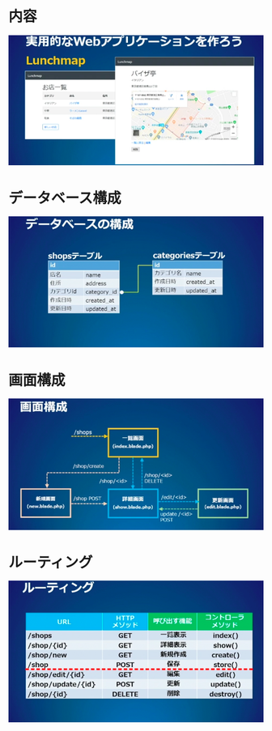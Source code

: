 # 内容
<img src="./public/スクリーンショット 2024-02-25 20.56.12.png">

# データベース構成
<img src="./public/スクリーンショット 2024-02-25 20.56.51.png">

# 画面構成
<img src="./public/スクリーンショット 2024-02-25 20.57.17.png">

# ルーティング
<img src="./public/スクリーンショット 2024-02-25 20.57.34.png">